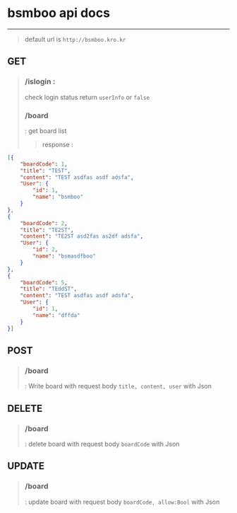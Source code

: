 # bsmboo api docs

---
> default url is `http://bsmboo.kro.kr`
## GET 
> ### /islogin : 
> check login status  return `userInfo` or `false`   
> ### /board
> : get board list 
> > response : 
```json 
[{
    "boardCode": 1,
    "title": "TEST",
    "content": "TEST asdfas asdf adsfa",
    "User": {
        "id": 1,
        "name": "bsmboo"
    }
},
{
    "boardCode": 2,
    "title": "TE2ST",
    "content": "TE2ST asd2fas as2df adsfa",
    "User": {
        "id": 2,
        "name": "bsmasdfboo"
    }   
},
{
    "boardCode": 5,
    "title": "TEddST",
    "content": "TEST asdfas asdf adsfa",
    "User": {
        "id": 1,
        "name": "dffda"
    }   
}]
```


## POST
> ### /board 
> : Write board with request body `title, content, user` with Json

## DELETE
> ### /board
> : delete board with request body `boardCode` with Json

## UPDATE
> ### /board
> : update board with request body `boardCode, allow:Bool` with Json
